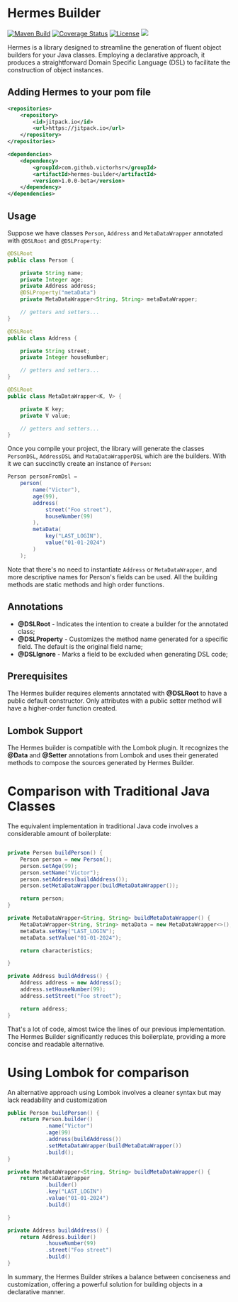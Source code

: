 # Hermes Builder
[![Maven Build](https://github.com/victorhsr/hermes-builder/workflows/Maven%20Build/badge.svg)](https://github.com/victorhsr/hermes-builder/actions?query=workflow%3A"Maven+Build")
[![Coverage Status](https://coveralls.io/repos/github/victorhsr/hermes-builder/badge.svg)](https://coveralls.io/github/victorhsr/hermes-builder)
[![License](https://img.shields.io/badge/License-MIT-blue.svg)](https://opensource.org/licenses/mit)
[![](https://jitpack.io/v/victorhsr/hermes-builder.svg)](https://jitpack.io/#victorhsr/hermes-builder)

Hermes is a library designed to streamline the generation of fluent object builders for your Java classes. Employing a declarative approach, it produces a straightforward Domain Specific Language (DSL) to facilitate the construction of object instances.

## Adding Hermes to your pom file

```xml
<repositories>
    <repository>
        <id>jitpack.io</id>
        <url>https://jitpack.io</url>
    </repository>
</repositories>

<dependencies>
    <dependency>
        <groupId>com.github.victorhsr</groupId>
        <artifactId>hermes-builder</artifactId>
        <version>1.0.0-beta</version>
    </dependency>
</dependencies>
```

## Usage

Suppose we have classes `Person`, `Address` and `MetaDataWrapper` annotated with `@DSLRoot` and `@DSLProperty`:

```Java
@DSLRoot
public class Person {

    private String name;
    private Integer age;
    private Address address;
    @DSLProperty("metaData")
    private MetaDataWrapper<String, String> metaDataWrapper;

    // getters and setters...
}

@DSLRoot
public class Address {

    private String street;
    private Integer houseNumber;

    // getters and setters...
}

@DSLRoot
public class MetaDataWrapper<K, V> {

    private K key;
    private V value;

    // getters and setters...
}
```

Once you compile your project, the library will generate the classes `PersonDSL`, `AddressDSL` and `MataDataWrapperDSL` which are the builders. With it we can succinctly create an instance of `Person`:
```Java
Person personFromDsl = 
    person(
        name("Victor"),
        age(99),
        address(
            street("Foo street"),
            houseNumber(99)
        ),
        metaData(
            key("LAST_LOGIN"),
            value("01-01-2024")
        )
    );
````

Note that there's no need to instantiate `Address` or `MetaDataWrapper`, and more descriptive names for Person's fields can be used. All the building methods are static methods and high order functions.

## Annotations

- **@DSLRoot** - Indicates the intention to create a builder for the annotated class;
- **@DSLProperty** - Customizes the method name generated for a specific field. The default is the original field name;
- **@DSLIgnore** - Marks a field to be excluded when generating DSL code;

## Prerequisites

The Hermes builder requires elements annotated with **@DSLRoot** to have a public default constructor. Only attributes with a public setter method will have a higher-order function created.

## Lombok Support

The Hermes builder is compatible with the Lombok plugin. It recognizes the **@Data** and **@Setter** annotations from Lombok and uses their generated methods to compose the sources generated by Hermes Builder.

# Comparison with Traditional Java Classes

The equivalent implementation in traditional Java code involves a considerable amount of boilerplate:

```Java

private Person buildPerson() {
    Person person = new Person();
    person.setAge(99);
    person.setName("Victor");
    person.setAddress(buildAddress());
    person.setMetaDataWrapper(buildMetaDataWrapper());

    return person;
}

private MetaDataWrapper<String, String> buildMetaDataWrapper() {
    MetaDataWrapper<String, String> metaData = new MetaDataWrapper<>();
    metaData.setKey("LAST_LOGIN");
    metaData.setValue("01-01-2024");

    return characteristics;

}

private Address buildAddress() {
    Address address = new Address();
    address.setHouseNumber(99);
    address.setStreet("Foo street");

    return address;
}
```
That's a lot of code, almost twice the lines of our previous implementation. The Hermes Builder significantly reduces this boilerplate, providing a more concise and readable alternative.

# Using Lombok for comparison

An alternative approach using Lombok involves a cleaner syntax but may lack readability and customization

```Java
public Person buildPerson() {
    return Person.builder()
            .name("Victor")
            .age(99)
            .address(buildAddress())
            .setMetaDataWrapper(buildMetaDataWrapper())
            .build();
}

private MetaDataWrapper<String, String> buildMetaDataWrapper() {
    return MetaDataWrapper
            .builder()
            .key("LAST_LOGIN")
            .value("01-01-2024")
            .build()

}

private Address buildAddress() {
    return Address.builder()
            .houseNumber(99)
            .street("Foo street")
            .build()
}
```
In summary, the Hermes Builder strikes a balance between conciseness and customization, offering a powerful solution for building objects in a declarative manner.

